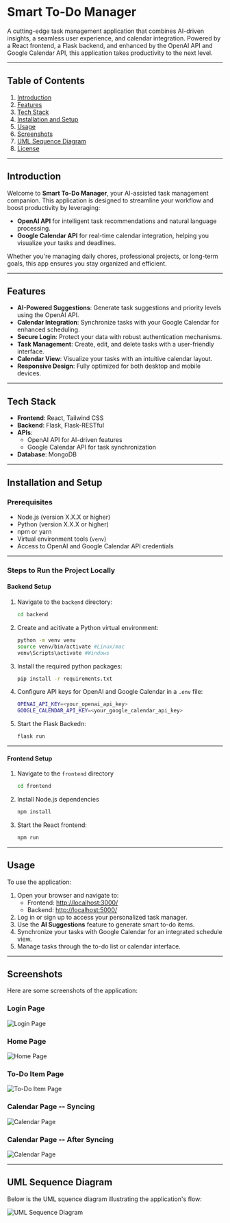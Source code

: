 # **Smart To-Do Manager**

A cutting-edge task management application that combines AI-driven insights, a seamless user experience, and calendar integration. Powered by a React frontend, a Flask backend, and enhanced by the OpenAI API and Google Calendar API, this application takes productivity to the next level.

---

## **Table of Contents**
1. [Introduction](#introduction)  
2. [Features](#features)  
3. [Tech Stack](#tech-stack)  
4. [Installation and Setup](#installation-and-setup)  
5. [Usage](#usage)  
6. [Screenshots](#screenshots)  
7. [UML Sequence Diagram](#uml-sequence-diagram)  
8. [License](#license)  

---

## **Introduction**

Welcome to **Smart To-Do Manager**, your AI-assisted task management companion. This application is designed to streamline your workflow and boost productivity by leveraging:  
- **OpenAI API** for intelligent task recommendations and natural language processing.  
- **Google Calendar API** for real-time calendar integration, helping you visualize your tasks and deadlines.  

Whether you're managing daily chores, professional projects, or long-term goals, this app ensures you stay organized and efficient.

---

## **Features**
- **AI-Powered Suggestions**: Generate task suggestions and priority levels using the OpenAI API.  
- **Calendar Integration**: Synchronize tasks with your Google Calendar for enhanced scheduling.  
- **Secure Login**: Protect your data with robust authentication mechanisms.  
- **Task Management**: Create, edit, and delete tasks with a user-friendly interface.  
- **Calendar View**: Visualize your tasks with an intuitive calendar layout.  
- **Responsive Design**: Fully optimized for both desktop and mobile devices.  

---

## **Tech Stack**
- **Frontend**: React, Tailwind CSS  
- **Backend**: Flask, Flask-RESTful  
- **APIs**:  
  - OpenAI API for AI-driven features  
  - Google Calendar API for task synchronization  
- **Database**: MongoDB

---

## **Installation and Setup**

### Prerequisites
- Node.js (version X.X.X or higher)  
- Python (version X.X.X or higher)  
- npm or yarn  
- Virtual environment tools (`venv`)  
- Access to OpenAI and Google Calendar API credentials  

---

### Steps to Run the Project Locally

#### **Backend Setup**
1. Navigate to the `backend` directory:
   ```bash
   cd backend
2. Create and acitivate a Python virtual environment:
    ```bash 
    python -m venv venv
    source venv/bin/activate #Linux/mac
    venv\Scripts\activate #Windows
3. Install the required python packages:
    ```bash
    pip install -r requirements.txt
4. Configure API keys for OpenAI and Google Calendar in a `.env` file:
    ```bash
    OPENAI_API_KEY=<your_openai_api_key>
    GOOGLE_CALENDAR_API_KEY=<your_google_calendar_api_key>
5. Start the Flask Backedn:
    ```bash
    flask run

---

#### **Frontend Setup**
1. Navigate to the `frontend` directory
    ```bash
    cd frontend
2. Install Node.js dependencies
    ```bash
    npm install
3. Start the React frontend:
    ```bash
    npm run

---

## **Usage**

To use the application:

1. Open your browser and navigate to:  
    - Frontend: [http://localhost:3000/](http://localhost:3000/)  
    - Backend: [http://localhost:5000/](http://localhost:5000/)  
2. Log in or sign up to access your personalized task manager.  
3. Use the **AI Suggestions** feature to generate smart to-do items.  
4. Synchronize your tasks with Google Calendar for an integrated schedule view.  
5. Manage tasks through the to-do list or calendar interface.  

---

## **Screenshots**

Here are some screenshots of the application:

### **Login Page**  
![Login Page](images/login.png)

### **Home Page**  
![Home Page](images/homepage.png)

### **To-Do Item Page**  
![To-Do Item Page](images/todopage.png)

### **Calendar Page -- Syncing**  
![Calendar Page](images/calendar-syncing.png)

### **Calendar Page -- After Syncing**  
![Calendar Page](images/calendar-after-syncing.png)

---

## **UML Sequence Diagram**

Below is the UML squence diagram illustrating the application's flow:

![UML Sequence Diagram](images/UML-Diagram.png)

